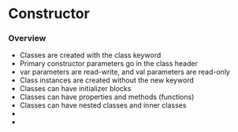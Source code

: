 #   Constructor

### Overview
* Classes are created with the class keyword
* Primary constructor parameters go in the class header
* var parameters are read-write, and val parameters are read-only
* Class instances are created without the new keyword
* Classes can have initializer blocks
* Classes can have properties and methods (functions)
* Classes can have nested classes and inner classes
*
*